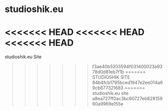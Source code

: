 # studioshik.eu
<<<<<<< HEAD
<<<<<<< HEAD
<<<<<<< HEAD
=======
studioshik.eu Site
>>>>>>> f3ae40b5203594f031400023a9378d0d81eb7f1b
=======
STUDIOSHIK SITE
>>>>>>> 84b4fcb1795bced1947e2ee014a69cb677321683
=======
studioshik.eu site
>>>>>>> a8ea727ff0ac3bc60727eb82815960a9969e155e
